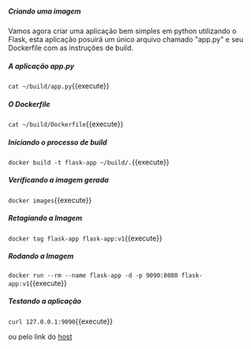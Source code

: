 
##### Criando uma imagem

Vamos agora criar uma aplicação bem simples em python utilizando o Flask, esta aplicação posuirá um único arquivo chamado "app.py" e seu Dockerfile com as instruções de build.

##### A aplicação app.py

`cat ~/build/app.py`{{execute}}

##### O Dockerfile

`cat ~/build/Dockerfile`{{execute}}

##### Iniciando o processo de build

`docker build -t flask-app ~/build/.`{{execute}}

##### Verificando a imagem gerada

`docker images`{{execute}}

##### Retagiando a Imagem

`docker tag flask-app flask-app:v1`{{execute}}

##### Rodando a Imagem
`docker run --rm --name flask-app -d -p 9090:8080 flask-app:v1`{{execute}}

##### Testando a aplicação

`curl 127.0.0.1:9090`{{execute}}

ou pelo link do [host](https://[[HOST_SUBDOMAIN]]-9090-[[KATACODA_HOST]].environments.katacoda.com/)